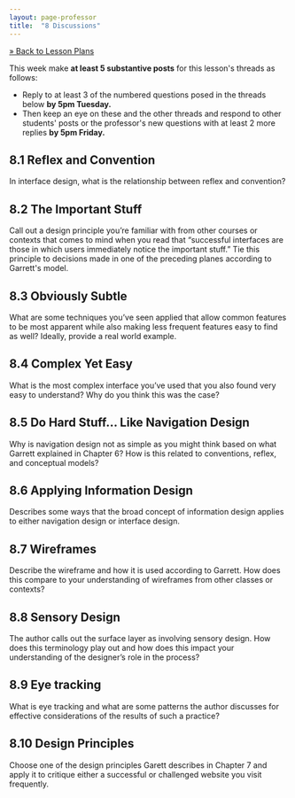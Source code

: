 ```yaml
---
layout: page-professor
title:  "8 Discussions"
---
```

[&raquo; Back to Lesson Plans](/lesson-plans/)

This week make **at least 5 substantive posts** for this lesson's threads as follows:

- Reply to at least 3 of the numbered questions posed in the threads below **by 5pm Tuesday.**
- Then keep an eye on these and the other threads and respond to other students' posts or the professor's new questions with at least 2 more replies **by 5pm Friday.**

## 8.1 Reflex and Convention

In interface design, what is the relationship between reflex and convention?

## 8.2 The Important Stuff

Call out a design principle you’re familiar with from other courses or contexts that comes to mind when you read that “successful interfaces are those in which users immediately notice the important stuff.” Tie this principle to decisions made in one of the preceding planes according to Garrett's model.

## 8.3 Obviously Subtle

What are some techniques you’ve seen applied that allow common features to be most apparent while also making less frequent features easy to find as well? Ideally, provide a real world example.

## 8.4 Complex Yet Easy

What is the most complex interface you’ve used that you also found very easy to understand? Why do you think this was the case?

## 8.5 Do Hard Stuff... Like Navigation Design

Why is navigation design not as simple as you might think based on what Garrett explained in Chapter 6? How is this related to conventions, reflex, and conceptual models?

## 8.6 Applying Information Design

Describes some ways that the broad concept of information design applies to either navigation design or interface design.

## 8.7 Wireframes

Describe the wireframe and how it is used according to Garrett. How does this compare to your understanding of wireframes from other classes or contexts?

## 8.8 Sensory Design

The author calls out the surface layer as involving sensory design. How does this terminology play out and how does this impact your understanding of the designer’s role in the process?

## 8.9 Eye tracking

What is eye tracking and what are some patterns the author discusses for effective considerations of the results of such a practice?

## 8.10 Design Principles

Choose one of the design principles Garett describes in Chapter 7 and apply it to critique either a successful or challenged website you visit frequently.

